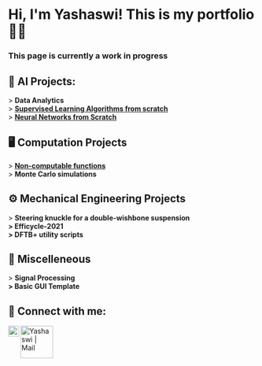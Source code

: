 <h1>Hi, I'm Yashaswi! This is my portfolio👨‍💻 <br/>
<h3> This page is currently a work in progress<h3/>

<h2>🤖 AI Projects:</h2>
  > <b>Data Analytics</b><br/>
  > <b><a href = "https://github.com/y-sood/supervisedmachinelearning">Supervised Learning Algorithms from scratch</a></b><br/>
  > <b><a href = "https://github.com/y-sood/neuralnetwork">Neural Networks from Scratch</a></b><br/>
<h2>🖥️ Computation Projects</h2>
  > <b><a href = "https://github.com/y-sood/ncfunctions">Non-computable functions</a></b><br/>
  > <b>Monte Carlo simulations</b>
<h2>⚙️ Mechanical Engineering Projects</h2>
  > <b>Steering knuckle for a double-wishbone suspension <br/>
  >    Efficycle-2021 <br/>
  >  DFTB+ utility scripts </b><br/>
<h2>🔀 Miscelleneous</h2>
  > <b> Signal Processing<br/>
  > Basic GUI Template</b><br/>
<h2> 🤳 Connect with me:</h2>

[<img align="left" alt="Yashaswi | LinkedIn" width="22px" src="https://cdn.jsdelivr.net/npm/simple-icons@v3/icons/linkedin.svg" />][linkedin]
[<img align="left" alt="Yashaswi | Mail" width="66px" src="https://img.shields.io/badge/Gmail-D14836?style=for-the-badge&logo=gmail&logoColor=white" />][mail]

[linkedin]: https://linkedin.com/in/yashaswi-sood
[mail]: yashaswisood@gmail.com
